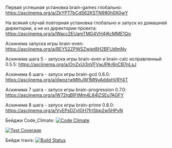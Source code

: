 Первая успешная установка brain-games глобально:
https://asciinema.org/a/ZkYPT7bCdS62KSTN980h0X0wY

На всякий случай повторная установка глобально и запуск из домашней директории, а не из директории проекта:
https://asciinema.org/a/Wacc2EUamTMG4VH4jKcMME1Qg

Аскинема запуска игры brain-even:
https://asciinema.org/a/BEY52ZPWSZwjpt8H2BFUdlmNy

Аскинема шага 5 - запуска игры brain-even и brain-calc исправленный 0.5.5:
https://asciinema.org/a/OnZxUi3nVFVwJPAr6nCB7nLsJ

Аскинима 6 шага - запуск игры brain-gcd 0.6.0:
https://asciinema.org/a/dwozrwMthJW1MNyAddqhVRY4T

Аскинима 7 шага - запуск игры brain-progression 0.7.0:
https://asciinema.org/a/W72tgBIFtMm4L84lZSEu7AGFY

Аскинима 8 шага - запуск игры brain-prime 0.8.0:
https://asciinema.org/a/VyEPsDZyIGH7frlSbp2w5HPvN

Бейджи Code_Climate:
[![Code Climate](https://api.codeclimate.com/v1/badges/13151ace08272d312d42/maintainability)](https://codeclimate.com/github/DmitryLT/project-lvl1-s408/maintainability)

[![Test Coverage](https://api.codeclimate.com/v1/badges/13151ace08272d312d42/test_coverage)](https://codeclimate.com/github/DmitryLT/project-lvl1-s408/test_coverage)


Бейдж travis:
[![Build Status](https://travis-ci.org/DmitryLT/project-lvl1-s408.svg?branch=master)](https://travis-ci.org/DmitryLT/project-lvl1-s408)
